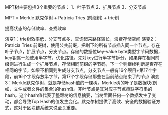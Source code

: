 MPT树主要包括3个重要的节点：
1、叶子节点
2、扩展节点
3、分支节点

MPT = Merkle 默克尔树 + Patricia Tries (前缀树) + trie树

提高状态的存储效率、查找效率

演变1：trie树效率低，分支节点多，查询起来路径较长，浪费存储空间
演变2：Patricia Tries 前缀树，使用公共前缀，把剩下的所有节点插入同一个节点。存在叶子节点，扩展节点，分支节点。存储的数据位key-value byte类型字节码数据，key钥匙一般使用半字节，优化路径。先对key进行半字节拆分，如果存在相同前缀则进行生成一个扩展节点，存储相同前缀的字节码，下一个则继续判断是否存在相同的字节，如果不相同则生成分支节点，分支节点一般有16个项目+第17个字段，前16个字段存放半字节，第17个字段存储那些在当前结点结束了的节点
演变3：Merkle默克尔树，就是存储hash值的一棵树。Merkle树的叶子是数据块(例如，文件或者文件的集合)的hash值。非叶节点是其对应子节点串联字符串的hash。这个hash值代表了整颗树的信息摘要，当树里面任何一个数据发生了变动，都会导致Top Hash的值发生变化。默克尔树提供了高效、安全的数据验证方式，这对于区块链系统来说至关重要。



